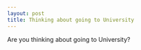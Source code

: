 ```yaml
---
layout: post
title: Thinking about going to University
---
```


Are you thinking about going to University?
